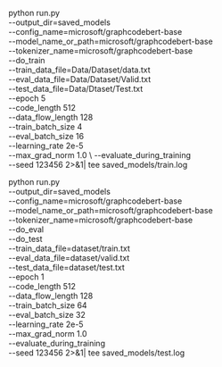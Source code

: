 python run.py \
    --output_dir=saved_models \
    --config_name=microsoft/graphcodebert-base \
    --model_name_or_path=microsoft/graphcodebert-base \
    --tokenizer_name=microsoft/graphcodebert-base \
    --do_train \
    --train_data_file=Data/Dataset/data.txt \
    --eval_data_file=Data/Dataset/Valid.txt \
    --test_data_file=Data/Dtaset/Test.txt \
    --epoch 5 \
    --code_length 512 \
    --data_flow_length 128 \
    --train_batch_size 4 \
    --eval_batch_size 16 \
    --learning_rate 2e-5 \
    --max_grad_norm 1.0 \ 
    --evaluate_during_training \
    --seed 123456 2>&1| tee saved_models/train.log

    

python run.py \
    --output_dir=saved_models \
    --config_name=microsoft/graphcodebert-base \
    --model_name_or_path=microsoft/graphcodebert-base \
    --tokenizer_name=microsoft/graphcodebert-base \
    --do_eval \
    --do_test \
    --train_data_file=dataset/train.txt \
    --eval_data_file=dataset/valid.txt \
    --test_data_file=dataset/test.txt \
    --epoch 1 \
    --code_length 512 \
    --data_flow_length 128 \
    --train_batch_size 64 \
    --eval_batch_size 32 \
    --learning_rate 2e-5 \
    --max_grad_norm 1.0 \
    --evaluate_during_training \
    --seed 123456 2>&1| tee saved_models/test.log




